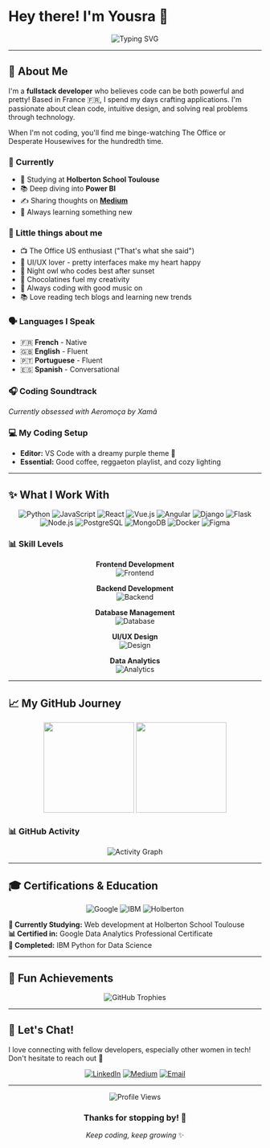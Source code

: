 # Hey there! I'm Yousra 💜


<div align="center">
  <img src="https://readme-typing-svg.herokuapp.com?font=Poppins&pause=1000&color=c77dff&center=true&vCenter=true&width=500&lines=Fullstack+Developer+%F0%9F%92%9C;Coding+from+France+%F0%9F%87%AB%F0%9F%87%B7;Creating+apps+that+spark+joy+%E2%9C%A8;Coffee+%2B+Code+%3D+Happy+Me+%E2%98%95" alt="Typing SVG" />
</div>

---

## 🌙 About Me

I'm a **fullstack developer** who believes code can be both powerful and pretty! Based in France 🇫🇷, I spend my days crafting applications. I'm passionate about clean code, intuitive design, and solving real problems through technology.

When I'm not coding, you'll find me binge-watching The Office or Desperate Housewives for the hundredth time.

### 🌟 Currently
- 📓 Studying at **Holberton School Toulouse**
- 📚 Deep diving into **Power BI** 
- ✍️ Sharing thoughts on **[Medium](https://medium.com/@yousrakdc)**
- 🎯 Always learning something new

### 💫 Little things about me
- 📺 The Office US enthusiast ("That's what she said")
- 🎨 UI/UX lover - pretty interfaces make my heart happy
- 🌙 Night owl who codes best after sunset
- 🥐 Chocolatines fuel my creativity
- 🎵 Always coding with good music on
- 📚 Love reading tech blogs and learning new trends
  
### 🗣️ Languages I Speak
- 🇫🇷 **French** - Native
- 🇬🇧 **English** - Fluent  
- 🇵🇹 **Portuguese** - Fluent
- 🇪🇸 **Spanish** - Conversational

### 🎧 Coding Soundtrack
*Currently obsessed with Aeromoça by Xamã*

### 💻 My Coding Setup
- **Editor:** VS Code with a dreamy purple theme 💜
- **Essential:** Good coffee, reggaeton playlist, and cozy lighting

---

## ✨ What I Work With

<div align="center">

![Python](https://img.shields.io/badge/Python-FFE5B4?style=for-the-badge&logo=python&logoColor=3776AB)
![JavaScript](https://img.shields.io/badge/JavaScript-FFF8DC?style=for-the-badge&logo=javascript&logoColor=F7DF1E)
![React](https://img.shields.io/badge/React-E6F3FF?style=for-the-badge&logo=react&logoColor=61DAFB)
![Vue.js](https://img.shields.io/badge/Vue.js-E8F5E8?style=for-the-badge&logo=vue.js&logoColor=4FC08D)
![Angular](https://img.shields.io/badge/Angular-FFE5E5?style=for-the-badge&logo=angular&logoColor=DD0031)
![Django](https://img.shields.io/badge/Django-E8F5E8?style=for-the-badge&logo=django&logoColor=092E20)
![Flask](https://img.shields.io/badge/Flask-F5F5F5?style=for-the-badge&logo=flask&logoColor=000000)
![Node.js](https://img.shields.io/badge/Node.js-E8F8E8?style=for-the-badge&logo=node.js&logoColor=339933)
![PostgreSQL](https://img.shields.io/badge/PostgreSQL-E5F0FF?style=for-the-badge&logo=postgresql&logoColor=336791)
![MongoDB](https://img.shields.io/badge/MongoDB-E8F5E8?style=for-the-badge&logo=mongodb&logoColor=47A248)
![Docker](https://img.shields.io/badge/Docker-E5F4FF?style=for-the-badge&logo=docker&logoColor=2496ED)
![Figma](https://img.shields.io/badge/Figma-FFE5E5?style=for-the-badge&logo=figma&logoColor=F24E1E)

</div>

### 📊 Skill Levels

<div align="center">

**Frontend Development**  
![Frontend](https://img.shields.io/badge/Frontend-85%25-c77dff?style=for-the-badge&logo=&logoColor=white)

**Backend Development**  
![Backend](https://img.shields.io/badge/Backend-80%25-9d4edd?style=for-the-badge&logo=&logoColor=white)

**Database Management**  
![Database](https://img.shields.io/badge/Database-75%25-7b2cbf?style=for-the-badge&logo=&logoColor=white)

**UI/UX Design**  
![Design](https://img.shields.io/badge/UI/UX-70%25-6a0dad?style=for-the-badge&logo=&logoColor=white)

**Data Analytics**  
![Analytics](https://img.shields.io/badge/Analytics-65%25-5a189a?style=for-the-badge&logo=&logoColor=white)

</div>

---

## 📈 My GitHub Journey

<div align="center">
  
<img height="180em" src="https://github-readme-stats.vercel.app/api?username=yousrakdc&show_icons=true&theme=material-palenight&hide_border=true&count_private=true&include_all_commits=true" />
<img height="180em" src="https://github-readme-stats.vercel.app/api/top-langs/?username=yousrakdc&layout=compact&theme=material-palenight&hide_border=true" />

</div>

### 📊 GitHub Activity
<div align="center">
  <img src="https://github-readme-activity-graph.vercel.app/graph?username=yousrakdc&theme=react-dark&hide_border=true&area=true" alt="Activity Graph" />
</div>

---

## 🎓 Certifications & Education

<div align="center">

![Google](https://img.shields.io/badge/Google%20Data%20Analytics-4285F4?style=for-the-badge&logo=google&logoColor=white)
![IBM](https://img.shields.io/badge/IBM%20Data%20Science-052FAD?style=for-the-badge&logo=ibm&logoColor=white)
![Holberton](https://img.shields.io/badge/Holberton%20School-FF6B35?style=for-the-badge&logo=holbertonschool&logoColor=white)

</div>

**🎯 Currently Studying:** Web development at Holberton School Toulouse  
**📊 Certified in:** Google Data Analytics Professional Certificate  
**🔬 Completed:** IBM Python for Data Science

---

## 🎀 Fun Achievements

<div align="center">
  <img src="https://github-profile-trophy.vercel.app/?username=yousrakdc&theme=algolia&no-frame=true&no-bg=true&margin-w=4&row=2&column=4" alt="GitHub Trophies" />
</div>

---

## 💌 Let's Chat!

I love connecting with fellow developers, especially other women in tech! Don't hesitate to reach out 💜

<div align="center">

[![LinkedIn](https://img.shields.io/badge/LinkedIn-c77dff?style=for-the-badge&logo=linkedin&logoColor=white)](https://www.linkedin.com/in/yousra-kerdouchi-588b00152/)
[![Medium](https://img.shields.io/badge/Medium-9d4edd?style=for-the-badge&logo=medium&logoColor=white)](https://medium.com/@yousrakdc)
[![Email](https://img.shields.io/badge/Email-7b2cbf?style=for-the-badge&logo=gmail&logoColor=white)](mailto:yousrakerdouchi@gmail.com)

</div>

---

<div align="center">
  <img src="https://komarev.com/ghpvc/?username=yousrakdc&color=c77dff&style=flat-square&label=visitors" alt="Profile Views" />
  
  ### Thanks for stopping by! 🌸
  
  *Keep coding, keep growing* ✨
</div>
